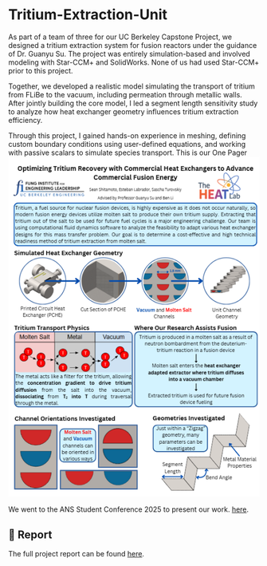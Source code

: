 # Tritium-Extraction-Unit
As part of a team of three for our UC Berkeley Capstone Project, we designed a tritium extraction system for fusion reactors under the guidance of Dr. Guanyu Su. The project was entirely simulation-based and involved modeling with Star-CCM+ and SolidWorks. None of us had used Star-CCM+ prior to this project.

Together, we developed a realistic model simulating the transport of tritium from FLiBe to the vacuum, including permeation through metallic walls. After jointly building the core model, I led a segment length sensitivity study to analyze how heat exchanger geometry influences tritium extraction efficiency.

Through this project, I gained hands-on experience in meshing, defining custom boundary conditions using user-defined equations, and working with passive scalars to simulate species transport.
This is our One Pager
![Screenshot](onepager.png)

We went to the ANS Student Conference 2025 to present our work.
[here](./ANS.pdf).
## 📄 Report
The full project report can be found [here](./Project_Tritium_Extraction_FinalReport_2025.pdf).
